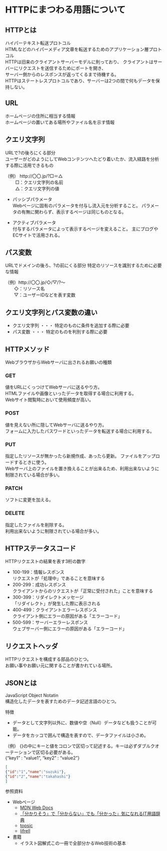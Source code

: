 # HTTPにまつわる用語について  

## HTTPとは  
ハイパーテキスト転送プロトコル  
HTMLなどのハイパーメディア文章を転送するためのアプリケーション層プロトコル  
HTTPは旧来のクライアントサーバーモデルに則っており、
クライアントはサーバーにリクエストを送信するためにポートを開き、  
サーバー側からのレスポンスが返ってくるまで待機する。  
HTTPはステートレスプロトコルであり、サーバーは2つの間で何もデータを保持しない。  

## URL
ホームページの住所に相当する情報  
ホームページの置いてある場所やファイル名を示す情報

## クエリ文字列
URLで?の後ろにくる部分  
ユーザーがどのようにしてWebコンテンツへたどり着いたか、流入経路を分析する際に活用できるもの

  （例） http\://〇〇.jp/?□＝△  
　　 □：クエリ文字列の名前  
　　 △：クエリ文字列の値  

 - パッシブパラメータ  
  Webページに固有のパラメータを付与し流入元を分析すること。
  パラメータの有無に関わらず、表示するページは同じものとなる。

 - アクティブパラメータ  
  付与するパラメータによって表示するページを変えること。
  主にブログやECサイトで活用される。

## パス変数
URLでドメインの後ろ、?の前にくる部分
特定のリソースを識別するために必要な情報

  （例）http\://〇〇.jp/◇/▽/?～  
　　◇：リソース名  
　　▽：ユーザーIDなどを表す変数

## クエリ文字列とパス変数の違い
- クエリ文字列 ・・・ 特定のものに条件を追加する際に必要
- パス変数 ・・・ 特定のものを判別する際に必要

## HTTPメソッド
WebブラウザからWebサーバに出されるお願いの種類

### GET
値をURLにくっつけてWebサーバに送るやり方。  
HTMLファイルや画像といったデータを取得する場合に利用する。  
Webサイト閲覧時において使用頻度が高い。

### POST
値を見えない所に隠してWebサーバに送るやり方。  
フォームに入力したパスワードといったデータを転送する場合に利用する。

### PUT
指定したリソースが無かったら新規作成、あったら更新。 
ファイルをアップロードするときに使う。  
Webサーバ上のファイルを置き換えることが出来るため、利用出来ないように制限されている場合が多い。

### PATCH
ソフトに変更を加える。

### DELETE
指定したファイルを削除する。  
利用出来ないように制限されている場合が多い。

## HTTPステータスコード  
HTTPリクエストの結果を表す3桁の数字  

- 100-199：情報レスポンス  
  リクエストが「処理中」であることを意味する  
- 200-299：成功レスポンス  
  クライアントからのリクエストが「正常に受付された」ことを意味する
- 300-399：リダイレクトメッセージ  
  「リダイレクト」が発生した際に表示される  
- 400-499：クライアントエラーレスポンス  
  クライアント側にエラーの原因がある「エラーコード」
- 500-599：サーバーエラーレスポンス  
  ウェブサーバー側にエラーの原因がある「エラーコード」
  

## リクエストヘッダ
HTTPリクエストを構成する部品のひとつ。  
お願い事やお願い元に関することが書かれている場所。

## JSONとは  
JavaScript Object Notatin  
構造化したデータを表すためのデータ記述言語のひとつ。    

特徴
- データとして文字列以外に、数値や空（Null）データなども扱うことが可能。
- データをカッコで囲んで構造を表すので、データファイルは小さめ。

（例）
{}の中にキーと値をコロンで区切って記述する。キーは必ずダブルクオーテーションで区切る必要がある。    
{“key1” : “value1”, “key2” : “value2”}  
```JSON
[  
{"id":"1","name":"suzuki"},  
{"id":"2","name":"takahashi"}  
]  
```


参照資料    
- Webページ  
  - [MDN Web Docs](https://developer.mozilla.org/ja/)    
  - [「分かりそう」で「分からない」でも「分かった」気になれるIT用語辞典](https://wa3.i-3-i.info/)    
  - [topsic](https://products.sint.co.jp/topsic/blog/json)      
  - [lifrell](https://lifrell.co.jp/methods/whatishttpstatuscode/)  
- 書籍 
  - イラスト図解式この一冊で全部分かるWeb技術の基本  

